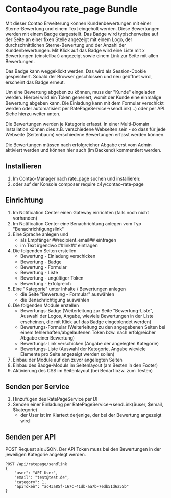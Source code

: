 # Contao4you rate_page Bundle

Mit dieser Contao Erweiterung können Kundenbewertungen mit einer 
Sterne-Bewertung und einem Text eingeholt werden. Diese Bewertungen
werden mit einem Badge dargestellt. Das Badge wird typischerweise
auf der Seite an einer fixen Stelle angezeigt mit einem Logo, der
durchschnittlichen Sterne-Bewertung und der Anzahl der Kundenbewertungen.
Mit Klick auf das Badge wird eine Liste mit x Bewertungen (einstellbar)
angezeigt sowie einem Link zur Seite mit allen Bewertungen.

Das Badge kann weggeklickt werden. Das wird als Session-Cookie gespeichert.
Sobald der Browser geschlossen und neu geöffnet wird, erscheint das
Badge erneut.

Um eine Bewertung abgeben zu können, muss der "Kunde" eingeladen werden.
Hierbei wird ein Token generiert, womit der Kunde eine einmalige Bewertung
abgeben kann. Die Einladung kann mit dem Formular verschickt werden
oder automatisiert per RatePageService->sendLink(...) oder per API.
Siehe hierzu weiter unten.

Die Bewertungen werden je Kategorie erfasst. In einer Multi-Domain
Installation können dies z.B. verschiedene Webseiten sein - so dass
für jede Webseite (Seitenbaum) verschiedene Bewertungen erfasst werden
können.

Die Bewertungen müssen nach erfolgreicher Abgabe erst vom Admin aktiviert
werden und können hier auch (im Backend) kommentiert werden.

## Installieren

1. Im Contao-Manager nach rate_page suchen und installieren:
2. oder auf der Konsole composer require c4y/contao-rate-page

## Einrichtung

1. Im Notification Center einen Gateway einrichten (falls noch nicht vorhanden)
2. Im Notification Center eine Benachrichtung anlegen vom Typ
   "Benachrichtigungslink"
3. Eine Sprache anlegen und 
   - als Empfänger ##recipient_email## eintragen
   - im Text irgendwo ##link## eintragen
4. Die folgenden Seiten erstellen
   - Bewertung - Einladung verschicken
   - Bewertung - Badge
   - Bewertung - Formular
   - Bewertung - Liste
   - Bewertung - ungültiger Token
   - Bewertung - Erfolgreich
5. Eine "Kategorie" unter Inhalte / Bewertungen anlegen
   - die Seite "Bewertung - Formular" auswählen
   - die Benachrichtigung auswählen
6. Die folgenden Module erstellen
   - Bewertungs-Badge (Weiterleitung zur Seite "Bewertung-Liste", 
   Auswahl der Logos, Angabe, wieviele Bewertungen in der Liste
   erscheinen, die mit Klick auf das Badge eingeblendet werden)
   - Bewertungs-Formular (Weiterleitung zu den angegebenen Seiten
     bei einem fehlerhaften/abgelaufenen Token bzw. nach 
     erfolgreicher Abgabe einer Bewertung)
   - Bewertungs-Link verschicken (Angabe der angelegten Kategorie)
   - Bewertungs-Liste (Auswahl der Kategorie, Angabe wieviele
     Elemente pro Seite angezeigt werden sollen)
 7. Einbau der Module auf den zuvor angelegten Seiten
 8. Einbau des Badge-Moduls im Seitenlayout (am Besten in den Footer)
 9. Aktivierung des CSS im Seitenlayout (bei Bedarf bzw. zum Testen)
  

## Senden per Service

1. Hinzufügen des RatePageService per DI
2. Senden einer Einladung per RatePageService->sendLink($user, $email, $kategorie)
   - der User ist im Klartext derjenige, der bei der Bewertung angezeigt
     wird

## Senden per API

POST Request als JSON. Der API Token muss bei den Bewertungen in der
jeweiligen Kategorie angelegt werden.

```
POST /api/ratepage/sendlink
{
	"user": "API User",
	"email": "test@test.de",
	"category": 1,
	"apiToken": "ac43a85f-167c-41db-aa7b-7edb51d6a55b"
}
```
